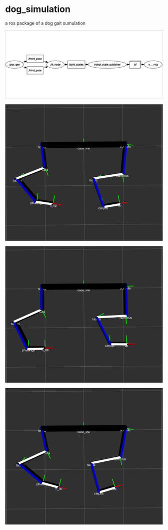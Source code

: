 # dog_simulation
a ros package of a dog gait sumulation

![rqt_graph](https://github.com/Mlahoud/dog_simulation/blob/master/media/Screenshot%20from%202019-11-28%2002-05-10.png)

![Image1](https://github.com/Mlahoud/dog_simulation/blob/master/media/rviz_screenshot_2019_11_28-01_19_14.png)


![Image2](https://github.com/Mlahoud/dog_simulation/blob/master/media/rviz_screenshot_2019_11_28-01_19_37.png)


![Image3](https://github.com/Mlahoud/dog_simulation/blob/master/media/rviz_screenshot_2019_11_28-01_18_46.png)
